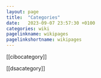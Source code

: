 ```yaml
---
layout: page
title:  "Categories"
date:   2023-09-07 23:57:30 +0100
categories: wiki
pagelinkname: wikipages
pagelinkshortname: wikipages
---
```


[[cibocategory]]

[[dsacategory]]
